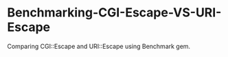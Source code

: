 # Benchmarking-CGI-Escape-VS-URI-Escape
Comparing CGI::Escape and URI::Escape using Benchmark gem. 
